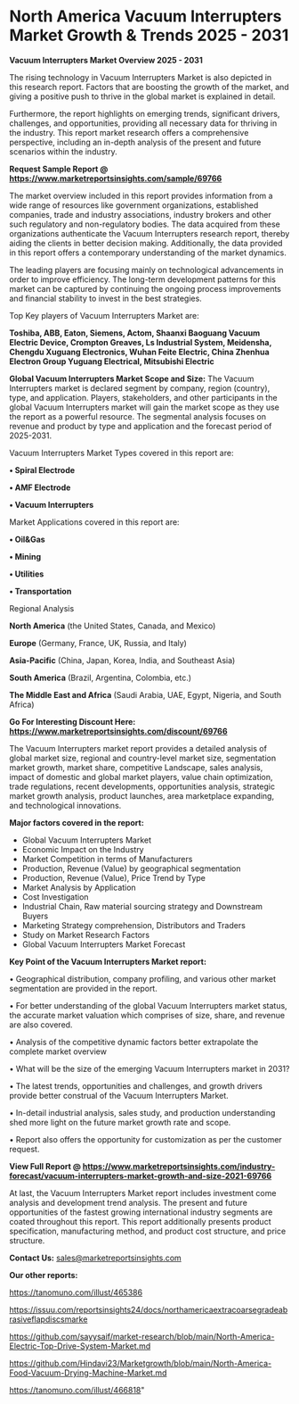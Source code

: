 # North America Vacuum Interrupters Market Growth & Trends 2025 - 2031

<Strong> Vacuum Interrupters Market Overview 2025 - 2031</strong>

The rising technology in Vacuum Interrupters Market is also depicted in this research report. Factors that are boosting the growth of the market, and giving a positive push to thrive in the global market is explained in detail.

Furthermore, the report highlights on emerging trends, significant drivers, challenges, and opportunities, providing all necessary data for thriving in the industry. This report market research offers a comprehensive perspective, including an in-depth analysis of the present and future scenarios within the industry.

<strong>Request Sample Report @ <a href=https://www.marketreportsinsights.com/sample/69766>https://www.marketreportsinsights.com/sample/69766</a></strong>

The market overview included in this report provides information from a wide range of resources like government organizations, established companies, trade and industry associations, industry brokers and other such regulatory and non-regulatory bodies. The data acquired from these organizations authenticate the Vacuum Interrupters research report, thereby aiding the clients in better decision making. Additionally, the data provided in this report offers a contemporary understanding of the market dynamics.

The leading players are focusing mainly on technological advancements in order to improve efficiency. The long-term development patterns for this market can be captured by continuing the ongoing process improvements and financial stability to invest in the best strategies.

Top Key players of Vacuum Interrupters Market are:

<strong>Toshiba, ABB, Eaton, Siemens, Actom, Shaanxi Baoguang Vacuum Electric Device, Crompton Greaves, Ls Industrial System, Meidensha, Chengdu Xuguang Electronics, Wuhan Feite Electric, China Zhenhua Electron Group Yuguang Electrical, Mitsubishi Electric</strong>

<strong><b>Global Vacuum Interrupters Market Scope and Size:</b></strong>
The Vacuum Interrupters market is declared segment by company, region (country), type, and application. Players, stakeholders, and other participants in the global Vacuum Interrupters market will gain the market scope as they use the report as a powerful resource. The segmental analysis focuses on revenue and product by type and application and the forecast period of 2025-2031.

Vacuum Interrupters Market Types covered in this report are:

<strong>• Spiral Electrode

• AMF Electrode

• Vacuum Interrupters</strong>

Market Applications covered in this report are:

<strong>• Oil&Gas

• Mining

• Utilities

• Transportation</strong> 

Regional Analysis

<strong>North America</strong> (the United States, Canada, and Mexico)

<strong>Europe</strong> (Germany, France, UK, Russia, and Italy)

<strong>Asia-Pacific</strong> (China, Japan, Korea, India, and Southeast Asia)

<strong>South America</strong> (Brazil, Argentina, Colombia, etc.)

<strong>The Middle East and Africa</strong> (Saudi Arabia, UAE, Egypt, Nigeria, and South Africa)

<strong>Go For Interesting Discount Here: <a href=https://www.marketreportsinsights.com/discount/69766>https://www.marketreportsinsights.com/discount/69766</a></strong>

The Vacuum Interrupters market report provides a detailed analysis of global market size, regional and country-level market size, segmentation market growth, market share, competitive Landscape, sales analysis, impact of domestic and global market players, value chain optimization, trade regulations, recent developments, opportunities analysis, strategic market growth analysis, product launches, area marketplace expanding, and technological innovations.

<strong><b>Major factors covered in the report:</b></strong>
<ul>
  <li>Global Vacuum Interrupters Market </li>
  <li>Economic Impact on the Industry</li>
  <li>Market Competition in terms of Manufacturers</li>
  <li>Production, Revenue (Value) by geographical segmentation</li>
  <li>Production, Revenue (Value), Price Trend by Type</li>
  <li>Market Analysis by Application</li>
  <li>Cost Investigation</li>
  <li>Industrial Chain, Raw material sourcing strategy and Downstream Buyers</li>
  <li>Marketing Strategy comprehension, Distributors and Traders</li>
  <li>Study on Market Research Factors</li>
  <li>Global Vacuum Interrupters Market Forecast</li>
</ul>

<strong><b>Key Point of the Vacuum Interrupters Market report:</b></strong>

• Geographical distribution, company profiling, and various other market segmentation are provided in the report.

• For better understanding of the global Vacuum Interrupters market status, the accurate market valuation which comprises of size, share, and revenue are also covered.

• Analysis of the competitive dynamic factors better extrapolate the complete market overview

• What will be the size of the emerging Vacuum Interrupters market in 2031?

• The latest trends, opportunities and challenges, and growth drivers provide better construal of the Vacuum Interrupters Market.

• In-detail industrial analysis, sales study, and production understanding shed more light on the future market growth rate and scope.

• Report also offers the opportunity for customization as per the customer request.

<strong><b>View Full Report @ <a href=https://www.marketreportsinsights.com/industry-forecast/vacuum-interrupters-market-growth-and-size-2021-69766>https://www.marketreportsinsights.com/industry-forecast/vacuum-interrupters-market-growth-and-size-2021-69766</a></b></strong>


At last, the Vacuum Interrupters Market report includes investment come analysis and development trend analysis. The present and future opportunities of the fastest growing international industry segments are coated throughout this report. This report additionally presents product specification, manufacturing method, and product cost structure, and price structure.

<strong>Contact Us:</strong>
sales@marketreportsinsights.com

<strong>Our other reports:</strong>

<a href=https://tanomuno.com/illust/465386>https://tanomuno.com/illust/465386</a>

<a href=https://issuu.com/reportsinsights24/docs/northamericaextracoarsegradeabrasiveflapdiscsmarke>https://issuu.com/reportsinsights24/docs/northamericaextracoarsegradeabrasiveflapdiscsmarke</a>

<a href=https://github.com/sayysaif/market-research/blob/main/North-America-Electric-Top-Drive-System-Market.md>https://github.com/sayysaif/market-research/blob/main/North-America-Electric-Top-Drive-System-Market.md</a>

<a href=https://github.com/Hindavi23/Marketgrowth/blob/main/North-America-Food-Vacuum-Drying-Machine-Market.md>https://github.com/Hindavi23/Marketgrowth/blob/main/North-America-Food-Vacuum-Drying-Machine-Market.md</a>

<a href=https://tanomuno.com/illust/466818>https://tanomuno.com/illust/466818</a>"
